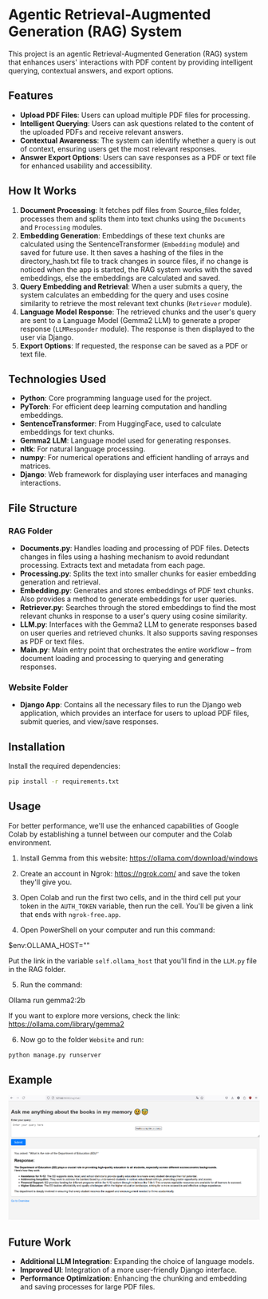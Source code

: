 # Agentic Retrieval-Augmented Generation (RAG) System

This project is an agentic Retrieval-Augmented Generation (RAG) system that enhances users' interactions with PDF content by providing intelligent querying, contextual answers, and export options.

## Features
- **Upload PDF Files**: Users can upload multiple PDF files for processing.
- **Intelligent Querying**: Users can ask questions related to the content of the uploaded PDFs and receive relevant answers.
- **Contextual Awareness**: The system can identify whether a query is out of context, ensuring users get the most relevant responses.
- **Answer Export Options**: Users can save responses as a PDF or text file for enhanced usability and accessibility.
  
## How It Works
1. **Document Processing**: It fetches pdf files from Source_files folder, processes them and splits them into text chunks using the `Documents` and `Processing` modules.
2. **Embedding Generation**: Embeddings of these text chunks are calculated using the SentenceTransformer (`Embedding` module) and saved for future use.  It then saves a hashing of the files in the directory_hash.txt file to track changes in source files, if no change is noticed when the app is started, the RAG system works with the saved embeddings, else the embeddings are calculated and saved.
3. **Query Embedding and Retrieval**: When a user submits a query, the system calculates an embedding for the query and uses cosine similarity to retrieve the most relevant text chunks (`Retriever` module).
4. **Language Model Response**: The retrieved chunks and the user's query are sent to a Language Model (Gemma2 LLM) to generate a proper response (`LLMResponder` module). The response is then displayed to the user via Django.
5. **Export Options**: If requested, the response can be saved as a PDF or text file.

## Technologies Used
- **Python**: Core programming language used for the project.
- **PyTorch**: For efficient deep learning computation and handling embeddings.
- **SentenceTransformer**: From HuggingFace, used to calculate embeddings for text chunks.
- **Gemma2 LLM**: Language model used for generating responses.
- **nltk**: For natural language processing.
- **numpy**: For numerical operations and efficient handling of arrays and matrices.
- **Django**: Web framework for displaying user interfaces and managing interactions.

## File Structure

### RAG Folder
- **Documents.py**: Handles loading and processing of PDF files. Detects changes in files using a hashing mechanism to avoid redundant processing. Extracts text and metadata from each page.
- **Processing.py**: Splits the text into smaller chunks for easier embedding generation and retrieval.
- **Embedding.py**: Generates and stores embeddings of PDF text chunks. Also provides a method to generate embeddings for user queries.
- **Retriever.py**: Searches through the stored embeddings to find the most relevant chunks in response to a user's query using cosine similarity.
- **LLM.py**: Interfaces with the Gemma2 LLM to generate responses based on user queries and retrieved chunks. It also supports saving responses as PDF or text files.
- **Main.py**: Main entry point that orchestrates the entire workflow – from document loading and processing to querying and generating responses.

### Website Folder
- **Django App**: Contains all the necessary files to run the Django web application, which provides an interface for users to upload PDF files, submit queries, and view/save responses.

## Installation

Install the required dependencies:

```bash
pip install -r requirements.txt

```


## Usage

For better performance, we'll use the enhanced capabilities of Google Colab by establishing a tunnel between our computer and the Colab environment.

1. Install Gemma from this website: https://ollama.com/download/windows

2. Create an account in Ngrok: https://ngrok.com/ and save the token they'll give you.

3. Open Colab and run the first two cells, and in the third cell put your token in the `AUTH_TOKEN` variable, then run the cell. You'll be given a link that ends with `ngrok-free.app`.

4. Open PowerShell on your computer and run this command:

$env:OLLAMA_HOST="<put the link they gave you>"

Put the link in the variable `self.ollama_host` that you'll find in the `LLM.py` file in the RAG folder.

5. Run the command:

Ollama run gemma2:2b

If you want to explore more versions, check the link: https://ollama.com/library/gemma2

6. Now go to the folder `Website` and run:

```bash
python manage.py runserver

```

## Example

![Alt text for the image](example.PNG)

## Future Work
- **Additional LLM Integration**: Expanding the choice of language models.
- **Improved UI**: Integration of a more user-friendly Django interface.
- **Performance Optimization**: Enhancing the chunking and embedding and saving processes for large PDF files.
